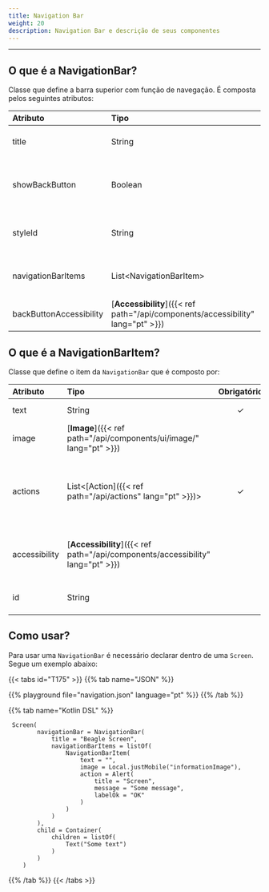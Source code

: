 ```yaml
---
title: Navigation Bar
weight: 20
description: Navigation Bar e descrição de seus componentes
---
```


---

## **O que é a NavigationBar?**

Classe que define a barra superior com função de navegação. É composta pelos seguintes atributos:

| **Atributo**            | **Tipo**                                        | Obrigatório | Definição                                                                  |
| :---------------------- | :---------------------------------------------- | :---------: | :------------------------------------------------------------------------- |
| title                   | String                                          |      ✓      | Título para a barra de ações/navegação.                                    |
| showBackButton          | Boolean                                         |             | Habilita o botão de voltar na barra de ações/ navegação. Default é `true`. |
| styleId                 | String                                          |             | Permite a customização local da barra de ações/navegação.                  |
| navigationBarItems      | List&lt;NavigationBarItem&gt;                   |             | Define uma lista de itens da barra de ação/navegação.                      |
| backButtonAccessibility | [**Accessibility**]({{< ref path="/api/components/accessibility" lang="pt" >}}) |             | Informações de acessibilidade do backButton.                               |

## O que é a NavigationBarItem?

Classe que define o item da `NavigationBar` que é composto por:

| **Atributo**  | **Tipo**                                        | Obrigatório | Definição                                                            |
| :------------ | :---------------------------------------------- | :---------: | :------------------------------------------------------------------- |
| text          | String                                          |      ✓      | Título do item da barra.                                             |
| image         | [**Image**]({{< ref path="/api/components/ui/image/" lang="pt" >}})  |             | Imagem do item da barra.                                             |
| actions        | List&lt;[Action]({{< ref path="/api/actions" lang="pt" >}})&gt;              |      ✓      | Lista de ações que devem ser realizadas ao clicar no item da barra de navegação. |
| accessibility | [**Accessibility**]({{< ref path="/api/components/accessibility" lang="pt" >}}) |             | Opções de acessibilidade para o navigation item.                     |
| id            | String                                          |             | Identificador do componente.                                         |

## **Como usar?**

Para usar uma `NavigationBar` é necessário declarar dentro de uma `Screen`. Segue um exemplo abaixo:

{{< tabs id="T175" >}}
{{% tab name="JSON" %}}

<!-- json-playground:navigation.json
{
   "_beagleComponent_":"beagle:screenComponent",
   "navigationBar":{
      "title":"Beagle Screen",
      "showBackButton":true,
      "navigationBarItems":[
         {
            "_beagleComponent_":"beagle:navigationBarItem",
            "text":"",
            "image":{
               "_beagleImagePath_":"local",
               "mobileId":"informationImage"
            },
            "action":{
               "_beagleAction_":"beagle:alert",
               "title":"Screen",
               "message":"Some message",
               "labelOk":"OK"
            }
         }
      ]
   },
   "child":{
      "_beagleComponent_":"beagle:container",
      "children":[
         {
            "_beagleComponent_":"beagle:text",
            "text":"Some text"
         }
      ]
   }
}
-->

{{% playground file="navigation.json" language="pt" %}}
{{% /tab %}}

{{% tab name="Kotlin DSL" %}}

```
 Screen(
        navigationBar = NavigationBar(
            title = "Beagle Screen",
            navigationBarItems = listOf(
                NavigationBarItem(
                    text = "",
                    image = Local.justMobile("informationImage"),
                    action = Alert(
                        title = "Screen",
                        message = "Some message",
                        labelOk = "OK"
                    )
                )
            )
        ),
        child = Container(
            children = listOf(
                Text("Some text")
            )
        )
    )
```

{{% /tab %}}
{{< /tabs >}}
